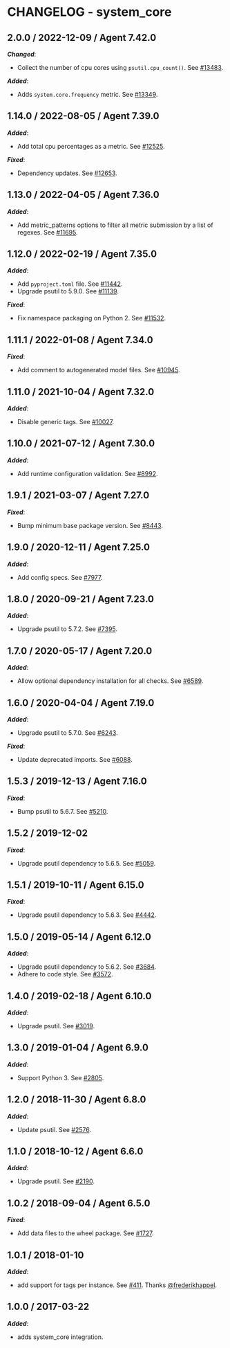 # CHANGELOG - system_core

## 2.0.0 / 2022-12-09 / Agent 7.42.0

***Changed***: 

* Collect the number of cpu cores using `psutil.cpu_count()`. See [#13483](https://github.com/DataDog/integrations-core/pull/13483).

***Added***: 

* Adds `system.core.frequency` metric. See [#13349](https://github.com/DataDog/integrations-core/pull/13349).


## 1.14.0 / 2022-08-05 / Agent 7.39.0

***Added***: 

* Add total cpu percentages as a metric. See [#12525](https://github.com/DataDog/integrations-core/pull/12525).

***Fixed***: 

* Dependency updates. See [#12653](https://github.com/DataDog/integrations-core/pull/12653).


## 1.13.0 / 2022-04-05 / Agent 7.36.0

***Added***: 

* Add metric_patterns options to filter all metric submission by a list of regexes. See [#11695](https://github.com/DataDog/integrations-core/pull/11695).


## 1.12.0 / 2022-02-19 / Agent 7.35.0

***Added***: 

* Add `pyproject.toml` file. See [#11442](https://github.com/DataDog/integrations-core/pull/11442).
* Upgrade psutil to 5.9.0. See [#11139](https://github.com/DataDog/integrations-core/pull/11139).

***Fixed***: 

* Fix namespace packaging on Python 2. See [#11532](https://github.com/DataDog/integrations-core/pull/11532).


## 1.11.1 / 2022-01-08 / Agent 7.34.0

***Fixed***: 

* Add comment to autogenerated model files. See [#10945](https://github.com/DataDog/integrations-core/pull/10945).


## 1.11.0 / 2021-10-04 / Agent 7.32.0

***Added***: 

* Disable generic tags. See [#10027](https://github.com/DataDog/integrations-core/pull/10027).


## 1.10.0 / 2021-07-12 / Agent 7.30.0

***Added***: 

* Add runtime configuration validation. See [#8992](https://github.com/DataDog/integrations-core/pull/8992).


## 1.9.1 / 2021-03-07 / Agent 7.27.0

***Fixed***: 

* Bump minimum base package version. See [#8443](https://github.com/DataDog/integrations-core/pull/8443).


## 1.9.0 / 2020-12-11 / Agent 7.25.0

***Added***: 

* Add config specs. See [#7977](https://github.com/DataDog/integrations-core/pull/7977).


## 1.8.0 / 2020-09-21 / Agent 7.23.0

***Added***: 

* Upgrade psutil to 5.7.2. See [#7395](https://github.com/DataDog/integrations-core/pull/7395).


## 1.7.0 / 2020-05-17 / Agent 7.20.0

***Added***: 

* Allow optional dependency installation for all checks. See [#6589](https://github.com/DataDog/integrations-core/pull/6589).


## 1.6.0 / 2020-04-04 / Agent 7.19.0

***Added***: 

* Upgrade psutil to 5.7.0. See [#6243](https://github.com/DataDog/integrations-core/pull/6243).

***Fixed***: 

* Update deprecated imports. See [#6088](https://github.com/DataDog/integrations-core/pull/6088).


## 1.5.3 / 2019-12-13 / Agent 7.16.0

***Fixed***: 

* Bump psutil to 5.6.7. See [#5210](https://github.com/DataDog/integrations-core/pull/5210).


## 1.5.2 / 2019-12-02

***Fixed***: 

* Upgrade psutil dependency to 5.6.5. See [#5059](https://github.com/DataDog/integrations-core/pull/5059).


## 1.5.1 / 2019-10-11 / Agent 6.15.0

***Fixed***: 

* Upgrade psutil dependency to 5.6.3. See [#4442](https://github.com/DataDog/integrations-core/pull/4442).


## 1.5.0 / 2019-05-14 / Agent 6.12.0

***Added***: 

* Upgrade psutil dependency to 5.6.2. See [#3684](https://github.com/DataDog/integrations-core/pull/3684).
* Adhere to code style. See [#3572](https://github.com/DataDog/integrations-core/pull/3572).


## 1.4.0 / 2019-02-18 / Agent 6.10.0

***Added***: 

* Upgrade psutil. See [#3019](https://github.com/DataDog/integrations-core/pull/3019).


## 1.3.0 / 2019-01-04 / Agent 6.9.0

***Added***: 

* Support Python 3. See [#2805][1].


## 1.2.0 / 2018-11-30 / Agent 6.8.0

***Added***: 

* Update psutil. See [#2576][2].


## 1.1.0 / 2018-10-12 / Agent 6.6.0

***Added***: 

* Upgrade psutil. See [#2190][3].


## 1.0.2 / 2018-09-04 / Agent 6.5.0

***Fixed***: 

* Add data files to the wheel package. See [#1727][4].


## 1.0.1 / 2018-01-10

***Added***: 

* add support for tags per instance. See [#411][5]. Thanks [@frederikhappel][6].


## 1.0.0 / 2017-03-22

***Added***: 

* adds system_core integration.

 [1]: https://github.com/DataDog/integrations-core/pull/2805
[2]: https://github.com/DataDog/integrations-core/pull/2576
[3]: https://github.com/DataDog/integrations-core/pull/2190
[4]: https://github.com/DataDog/integrations-core/pull/1727
[5]: https://github.com/DataDog/integrations-core/pull/411
[6]: https://github.com/frederikhappel
